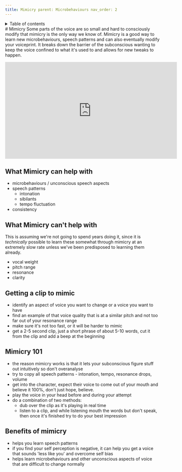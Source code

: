 ```yaml
---
title: Mimicry parent: Microbehaviours nav_order: 2
---
```

<details closed markdown="block">
  <summary>
    Table of contents
  </summary>
{: .text-delta }
1. TOC
{:toc}
</details>
# Mimicry
Some parts of the voice are so small and hard to consciously modify that mimicry is the only way we know of.
Mimicry is a good way to learn new microbehaviours, speech patterns and can also eventually modify your voiceprint. It breaks down the barrier of the subconscious wanting to keep the voice confined to what it's used to and allows for new tweaks to happen.

<p align="left">
  <iframe width="560" height="315" src="https://www.youtube.com/embed/gSr47pNAzeY" title="YouTube video player" frameborder="0" allow="accelerometer; autoplay; clipboard-write; encrypted-media; gyroscope; picture-in-picture" allowfullscreen></iframe>
</p>

## What Mimicry can help with
- microbehaviours / unconscious speech aspects
- speech patterns
  - intonation
  - sibilants
  - tempo fluctuation
- consistency

## What Mimicry can't help with
This is assuming we're not going to spend years doing it, since it is
*technically* possible to learn these somewhat through mimicry at an extremely
slow rate unless we've been predisposed to learning them already.
- vocal weight
- pitch range
- resonance
- clarity

## Getting a clip to mimic
- identify an aspect of voice you want to change or a voice you want to have
- find an example of that voice quality that is at a similar pitch and not too
  far out of your resonance range
- make sure it's not too fast, or it will be harder to mimic
- get a 2-5 second clip, just a short phrase of about 5-10 words, cut it from
  the clip and add a beep at the beginning

## Mimicry 101
- the reason mimicry works is that it lets your subconscious figure stuff out
  intuitively so don't overanalyse
- try to copy all speech patterns - intonation, tempo, resonance drops, volume
- get into the character, expect their voice to come out of your mouth and
  believe it 100%, don't just hope, believe.
- play the voice in your head before and during your attempt
- do a combination of two methods:
    * dub over the clip as it's playing in real time
    * listen to a clip, and while listening mouth the words but don't speak,
      then once it's finished try to do your best impression

## Benefits of mimicry
- helps you learn speech patterns
- if you find your self perception is negative, it can help you get a voice that
  sounds 'less like you' and overcome self bias
- helps learn microbehaviours and other unconscious aspects of voice that are
  difficult to change normally
